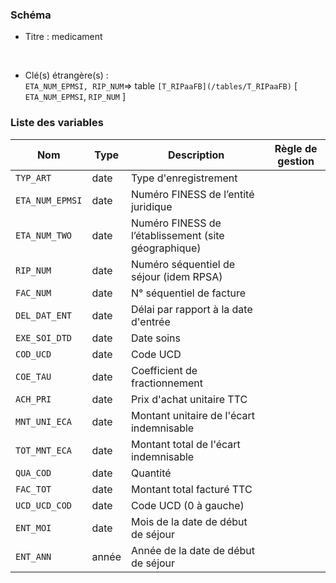 ### Schéma


- Titre : medicament
<br />



- Clé(s) étrangère(s) : <br />
`ETA_NUM_EPMSI, RIP_NUM`=> table `[T_RIPaaFB](/tables/T_RIPaaFB)` [ `ETA_NUM_EPMSI`, `RIP_NUM` ]<br />

 
### Liste des variables

Nom | Type | Description | Règle de gestion
-|-|-|-
`TYP_ART`| date |Type d'enregistrement||
`ETA_NUM_EPMSI`| date |Numéro FINESS de l’entité juridique||
`ETA_NUM_TWO`| date |Numéro FINESS de l’établissement (site géographique)||
`RIP_NUM`| date |Numéro séquentiel de séjour (idem RPSA)||
`FAC_NUM`| date |N° séquentiel de facture||
`DEL_DAT_ENT`| date |Délai par rapport à la date d'entrée||
`EXE_SOI_DTD`| date |Date soins||
`COD_UCD`| date |Code UCD||
`COE_TAU`| date |Coefficient de fractionnement||
`ACH_PRI`| date |Prix d'achat unitaire TTC||
`MNT_UNI_ECA`| date |Montant unitaire de l'écart indemnisable||
`TOT_MNT_ECA`| date |Montant total de l'écart indemnisable||
`QUA_COD`| date |Quantité||
`FAC_TOT`| date |Montant total facturé TTC||
`UCD_UCD_COD`| date |Code UCD (0 à gauche)||
`ENT_MOI`| date |Mois de la date de début de séjour||
`ENT_ANN`| année |Année de la date de début de séjour||